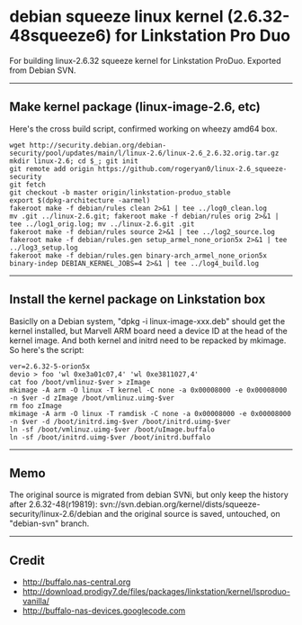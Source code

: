 debian squeeze linux kernel (2.6.32-48squeeze6) for Linkstation Pro Duo
=======================================================================

For building linux-2.6.32 squeeze kernel for Linkstation ProDuo. Exported from Debian SVN.

----
Make kernel package (linux-image-2.6, etc)
----

Here's the cross build script, confirmed working on wheezy amd64 box.

	wget http://security.debian.org/debian-security/pool/updates/main/l/linux-2.6/linux-2.6_2.6.32.orig.tar.gz
	mkdir linux-2.6; cd $_; git init
	git remote add origin https://github.com/rogeryan0/linux-2.6_squeeze-security
	git fetch
	git checkout -b master origin/linkstation-produo_stable
	export $(dpkg-architecture -aarmel)
	fakeroot make -f debian/rules clean 2>&1 | tee ../log0_clean.log
	mv .git ../linux-2.6.git; fakeroot make -f debian/rules orig 2>&1 | tee ../log1_orig.log; mv ../linux-2.6.git .git
	fakeroot make -f debian/rules source 2>&1 | tee ../log2_source.log
	fakeroot make -f debian/rules.gen setup_armel_none_orion5x 2>&1 | tee ../log3_setup.log
	fakeroot make -f debian/rules.gen binary-arch_armel_none_orion5x binary-indep DEBIAN_KERNEL_JOBS=4 2>&1 | tee ../log4_build.log


----
Install the kernel package on Linkstation box
----

Basiclly on a Debian system, "dpkg -i linux-image-xxx.deb" should get the kernel installed, but Marvell ARM board need a device ID at the head of the kernel image. And both kernel and initrd need to be repacked by mkimage. So here's the script:

	ver=2.6.32-5-orion5x
	devio > foo 'wl 0xe3a01c07,4' 'wl 0xe3811027,4'
	cat foo /boot/vmlinuz-$ver > zImage
	mkimage -A arm -O linux -T kernel -C none -a 0x00008000 -e 0x00008000 -n $ver -d zImage /boot/vmlinuz.uimg-$ver
	rm foo zImage
	mkimage -A arm -O linux -T ramdisk -C none -a 0x00008000 -e 0x00008000 -n $ver -d /boot/initrd.img-$ver /boot/initrd.uimg-$ver
	ln -sf /boot/vmlinuz.uimg-$ver /boot/uImage.buffalo
	ln -sf /boot/initrd.uimg-$ver /boot/initrd.buffalo


----
Memo
----

The original source is migrated from debian SVNi, but only keep the history after 2.6.32-48(r19819):
	svn://svn.debian.org/kernel/dists/squeeze-security/linux-2.6/debian
and the original source is saved, untouched, on "debian-svn" branch.


----
Credit
----

- http://buffalo.nas-central.org
- http://download.prodigy7.de/files/packages/linkstation/kernel/lsproduo-vanilla/
- http://buffalo-nas-devices.googlecode.com
